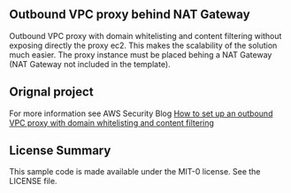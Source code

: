 ## Outbound VPC proxy behind NAT Gateway

Outbound VPC proxy with domain whitelisting and content filtering without exposing directly the proxy ec2.
This makes the scalability of the solution much easier.
The proxy instance must be placed behing a NAT Gateway (NAT Gateway not included in the template).

## Orignal project

For more information see AWS Security Blog [How to set up an outbound VPC proxy with domain whitelisting and content filtering](https://aws.amazon.com/blogs/security/how-to-set-up-an-outbound-vpc-proxy-with-domain-whitelisting-and-content-filtering)

## License Summary

This sample code is made available under the MIT-0 license. See the LICENSE file.
